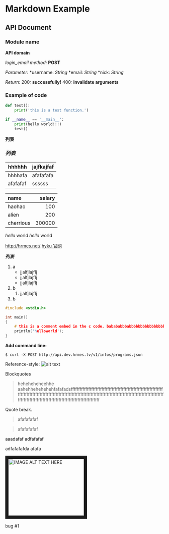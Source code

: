 Markdown Example
===

API Document
---

### Module name

**API domain**

*login_email*
*method:* **POST**

*Parameter:*
*username: *String*
*email: *String*
*nick: *String*

*Return*:
    200: **successfully!**
    400: **invalidate arguments**

### Example of code
```python
def test():
    print('this is a test function.')

if __name__ == '__main__':
    print(hello world!!!)
    test()
```

**列表**

### *列表*
|hhhhhh|jajfkajfaf|
|--------|--------|
|hhhhafa|afafafafa|
|afafafaf|ssssss|


|name|salary|
|:----|-----:|
|haohao|100|
|alien|200|
|cherrious|300000|

_hello_ world
*hello* world

http://hrmes.net/
[hyku 官网](http://hrmes.net/)


**_列表_**

1. a
    * jjalfjlajflj
    * jjalfjlajflj
    * jjalfjlajflj
2. b
    1. jjalfjlajflj
3. b


```C
#include <stdio.h>

int main()
{
    # this is a comment embed in the c code. babababbbabbbbbbbbbbbbbbbbbbbbbbbbbbbbbbbbbbbbbbbbbbbbbbbbbbbbb
    println('helloworld');
}
```


**Add command line:**
```
$ curl -X POST http://api.dev.hrmes.tv/v1/infos/programs.json
```

Reference-style:
    ![alt text][logo]

[logo]: http://static.cn.hyku.tv/content/shares/logo.png


Blockquotes
> heheheheheehhe
> aahehhehehehehfafafadsfffffffffffffffffffffffffffffffffffffffffffffffffffffffffffffffffffffffffffffffffffffffffffffffffffffffffffffffffffffffffffffffffffffffffffffffffffffffffffffffffffffffffffffffffffffffffffffffffffffffffffffffffffffffffff

Quote break.

> afafafafaf

> afafafafaf


aaadafaf
adfafafaf

adfafafafda
afafa


<a href="https://www.youtube.com/watch?v=Kqs7UcCJquM" target="_blank"><img src="http://img.youtube.com/vi/YOUTUBE_VIDEO_ID_HERE/0.jpg" 
alt="IMAGE ALT TEXT HERE" width="240" height="180" border="10" /></a>


bug #1
